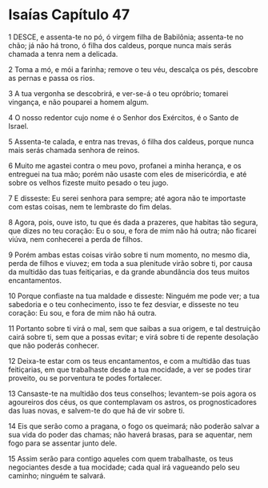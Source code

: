 # Isaías Capítulo 47

1	DESCE, e assenta-te no pó, ó virgem filha de Babilônia; assenta-te no chão; já não há trono, ó filha dos caldeus, porque nunca mais serás chamada a tenra nem a delicada.

2	Toma a mó, e mói a farinha; remove o teu véu, descalça os pés, descobre as pernas e passa os rios.

3	A tua vergonha se descobrirá, e ver-se-á o teu opróbrio; tomarei vingança, e não pouparei a homem algum.

4	O nosso redentor cujo nome é o Senhor dos Exércitos, é o Santo de Israel.

5	Assenta-te calada, e entra nas trevas, ó filha dos caldeus, porque nunca mais serás chamada senhora de reinos.

6	Muito me agastei contra o meu povo, profanei a minha herança, e os entreguei na tua mão; porém não usaste com eles de misericórdia, e até sobre os velhos fizeste muito pesado o teu jugo.

7	E disseste: Eu serei senhora para sempre; até agora não te importaste com estas coisas, nem te lembraste do fim delas.

8	Agora, pois, ouve isto, tu que és dada a prazeres, que habitas tão segura, que dizes no teu coração: Eu o sou, e fora de mim não há outra; não ficarei viúva, nem conhecerei a perda de filhos.

9	Porém ambas estas coisas virão sobre ti num momento, no mesmo dia, perda de filhos e viuvez; em toda a sua plenitude virão sobre ti, por causa da multidão das tuas feitiçarias, e da grande abundância dos teus muitos encantamentos.

10	Porque confiaste na tua maldade e disseste: Ninguém me pode ver; a tua sabedoria e o teu conhecimento, isso te fez desviar, e disseste no teu coração: Eu sou, e fora de mim não há outra.

11	Portanto sobre ti virá o mal, sem que saibas a sua origem, e tal destruição cairá sobre ti, sem que a possas evitar; e virá sobre ti de repente desolação que não poderás conhecer.

12	Deixa-te estar com os teus encantamentos, e com a multidão das tuas feitiçarias, em que trabalhaste desde a tua mocidade, a ver se podes tirar proveito, ou se porventura te podes fortalecer.

13	Cansaste-te na multidão dos teus conselhos; levantem-se pois agora os agoureiros dos céus, os que contemplavam os astros, os prognosticadores das luas novas, e salvem-te do que há de vir sobre ti.

14	Eis que serão como a pragana, o fogo os queimará; não poderão salvar a sua vida do poder das chamas; não haverá brasas, para se aquentar, nem fogo para se assentar junto dele.

15	Assim serão para contigo aqueles com quem trabalhaste, os teus negociantes desde a tua mocidade; cada qual irá vagueando pelo seu caminho; ninguém te salvará.

